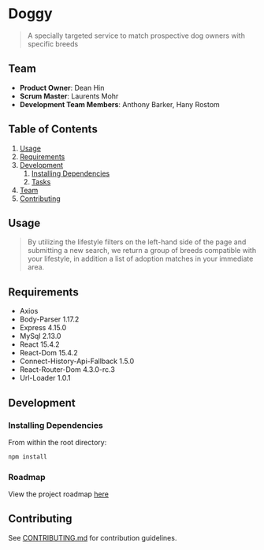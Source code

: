 # Doggy

> A specially targeted service to match prospective dog owners with specific breeds

## Team

  - __Product Owner__: Dean Hin
  - __Scrum Master__: Laurents Mohr
  - __Development Team Members__: Anthony Barker, Hany Rostom

## Table of Contents

1. [Usage](#Usage)
1. [Requirements](#requirements)
1. [Development](#development)
    1. [Installing Dependencies](#installing-dependencies)
    1. [Tasks](#tasks)
1. [Team](#team)
1. [Contributing](#contributing)

## Usage

> By utilizing the lifestyle filters on the left-hand side of the page and submitting a new search, we return a group of breeds compatible with your lifestyle, in addition a list of adoption matches in your immediate area.

## Requirements

- Axios
- Body-Parser 1.17.2
- Express 4.15.0
- MySql 2.13.0
- React 15.4.2
- React-Dom 15.4.2
- Connect-History-Api-Fallback 1.5.0
- React-Router-Dom 4.3.0-rc.3
- Url-Loader 1.0.1

## Development

### Installing Dependencies

From within the root directory:

```sh
npm install
```

### Roadmap

View the project roadmap [here](https://github.com/TeamHulk/TeamHulk/issues)

## Contributing

See [CONTRIBUTING.md](https://github.com/unexpected-lion/ourglass/blob/master/contributing.md) for contribution guidelines.
